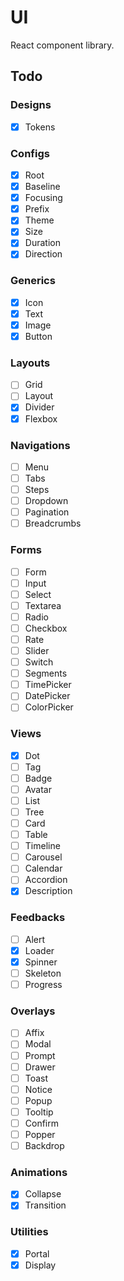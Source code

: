 # UI

React component library.

## Todo

### Designs

- [x] Tokens

### Configs

- [x] Root
- [x] Baseline
- [x] Focusing
- [x] Prefix
- [x] Theme
- [x] Size
- [x] Duration
- [x] Direction

### Generics

- [x] Icon
- [x] Text
- [x] Image
- [x] Button

### Layouts

- [ ] Grid
- [ ] Layout
- [x] Divider
- [x] Flexbox

### Navigations

- [ ] Menu
- [ ] Tabs
- [ ] Steps
- [ ] Dropdown
- [ ] Pagination
- [ ] Breadcrumbs

### Forms

- [ ] Form
- [ ] Input
- [ ] Select
- [ ] Textarea
- [ ] Radio
- [ ] Checkbox
- [ ] Rate
- [ ] Slider
- [ ] Switch
- [ ] Segments
- [ ] TimePicker
- [ ] DatePicker
- [ ] ColorPicker

### Views

- [x] Dot
- [ ] Tag
- [ ] Badge
- [ ] Avatar
- [ ] List
- [ ] Tree
- [ ] Card
- [ ] Table
- [ ] Timeline
- [ ] Carousel
- [ ] Calendar
- [ ] Accordion
- [x] Description

### Feedbacks

- [ ] Alert
- [x] Loader
- [x] Spinner
- [ ] Skeleton
- [ ] Progress

### Overlays

- [ ] Affix
- [ ] Modal
- [ ] Prompt
- [ ] Drawer
- [ ] Toast
- [ ] Notice
- [ ] Popup
- [ ] Tooltip
- [ ] Confirm
- [ ] Popper
- [ ] Backdrop

### Animations

- [x] Collapse
- [x] Transition

### Utilities

- [x] Portal
- [x] Display
